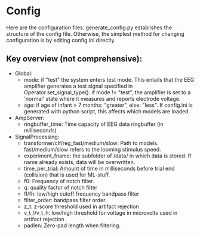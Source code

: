 # Config
Here are the configuration files. 
generate_config.py establishes the structure of the config file. Otherwise, the simplest method for changing configuration is by editing config.ini directly.

## Key overview (not comprehensive):
  * Global:
    * mode: if "test" the system enters test mode. This entails that the EEG amplifier generates a test signal specified in Operator.set_signal_type(). if mode != "test", the amplifier is set to a 'normal' state where it measures and reports electrode voltage.
    * age: if age of infant > 7 months: "greater", else: "less". If config.ini is generated with python script, this affects which models are loaded.
  * AmpServer:
    * ringbuffer_time: Time capacity of EEG data ringbuffer (in milliseconds)
  * SignalProcessing:
    * transformer/clf/reg_fast/medium/slow: Path to models. fast/medium/slow refers to the looming stimulus speed.
    * experiment_fname: the subfolder of /data/ in which data is stored. If name already exists, data will be overwritten.
    * time_per_trial: Amount of time in milliseconds before trial end (collision) that is used for ML-stuff.
    * f0: Frequency of notch filter.
    * q: quality factor of notch filter
    * fl/fh: low/high cutoff frequency bandpass filter
    * filter_order: bandpass filter order.
    * z_t: z-score threshold used in artifact rejection
    * v_t_l/v_t_h: low/high threshold for voltage in microvolts used in artifact rejection
    * padlen: Zero-pad length when filtering.
